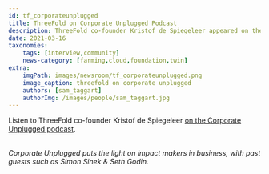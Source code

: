 ```yaml
---
id: tf_corporateunplugged
title: ThreeFold on Corporate Unplugged Podcast
description: ThreeFold co-founder Kristof de Spiegeleer appeared on the Corporate Unplugged podcast, with previous guests Simon Sinek and Seth Godin.
date: 2021-03-16
taxonomies:
    tags: [interview,community]
    news-category: [farming,cloud,foundation,twin]
extra:
    imgPath: images/newsroom/tf_corporateunplugged.png
    image_caption: threefold on corporate unplugged
    authors: [sam_taggart]
    authorImg: /images/people/sam_taggart.jpg
---
```


Listen to ThreeFold co-founder Kristof de Spiegeleer [on the Corporate Unplugged podcast](https://corporateunplugged.com/kristof-de-spiegeleer/).
<br/>
<br/>

*Corporate Unplugged puts the light on impact makers in business, with past guests such as Simon Sinek & Seth Godin.*